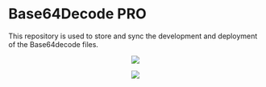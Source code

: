 # Base64Decode PRO
This repository is used to store and sync the development and deployment of the Base64decode files. 


<p align="center">
    <img src="https://i.stack.imgur.com/RJj4x.png">
   
</p>
<div align="center">
    <img src="https://i.stack.imgur.com/RJj4x.png">
   
</div>

